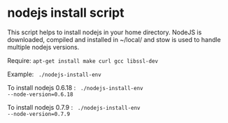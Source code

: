 # nodejs install script

This script helps to install nodejs in your home directory. NodeJS is downloaded, compiled and installed in ~/local/ and stow is used to handle multiple nodejs versions.

Require:
<code>apt-get install make curl gcc libssl-dev</code>

Example:
<code>
./nodejs-install-env
</code>

To install nodejs 0.6.18 :
<code>
./nodejs-install-env --node-version=0.6.18
</code>

To install nodejs 0.7.9 :
<code>
./nodejs-install-env --node-version=0.7.9
</code>

